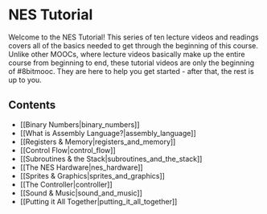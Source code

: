 NES Tutorial
============
Welcome to the NES Tutorial! This series of ten lecture videos and readings
covers all of the basics needed to get through the beginning of this course.
Unlike other MOOCs, where lecture videos basically make up the entire course
from beginning to end, these tutorial videos are only the beginning of #8bitmooc.
They are here to help you get started - after that, the rest is up to you.


Contents
--------
 * [[Binary Numbers|binary_numbers]]
 * [[What is Assembly Language?|assembly_language]]
 * [[Registers & Memory|registers_and_memory]]
 * [[Control Flow|control_flow]]
 * [[Subroutines & the Stack|subroutines_and_the_stack]]
 * [[The NES Hardware|nes_hardware]]
 * [[Sprites & Graphics|sprites_and_graphics]]
 * [[The Controller|controller]]
 * [[Sound & Music|sound_and_music]]
 * [[Putting it All Together|putting_it_all_together]]

